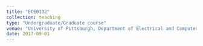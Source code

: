 ```yaml
---
title: "ECE0132"
collection: teaching
type: "Undergraduate/Graduate course"
venue: "University of Pittsburgh, Department of Electrical and Computer Engineering"
date: 2017-09-01
---
```

